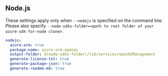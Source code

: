 ## Node.js

These settings apply only when `--nodejs` is specified on the command line.
Please also specify `--node-sdks-folder=<path to root folder of your azure-sdk-for-node clone>`.

``` yaml $(nodejs)
nodejs:
  azure-arm: true
  package-name: azure-arm-openai
  output-folder: $(node-sdks-folder)/lib/services/openAIManagement
  generate-license-txt: true
  generate-package-json: true
  generate-readme-md: true
```
